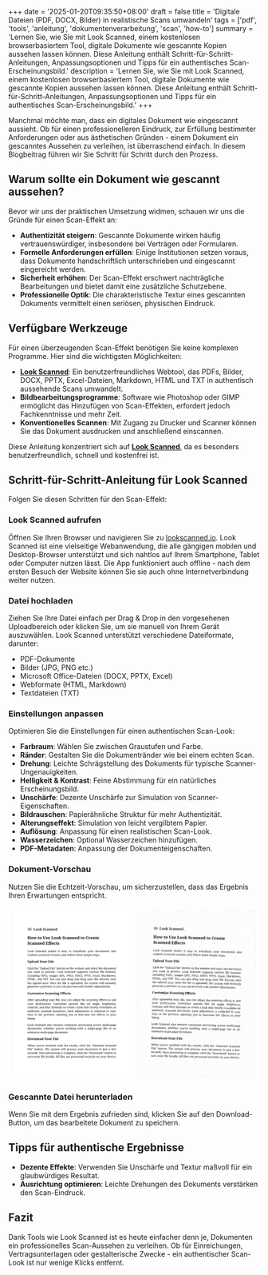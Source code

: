 +++
date = '2025-01-20T09:35:50+08:00'
draft = false
title = 'Digitale Dateien (PDF, DOCX, Bilder) in realistische Scans umwandeln'
tags = ['pdf', 'tools', 'anleitung', 'dokumentenverarbeitung', 'scan', 'how-to']
summary = 'Lernen Sie, wie Sie mit Look Scanned, einem kostenlosen browserbasiertem Tool, digitale Dokumente wie gescannte Kopien aussehen lassen können. Diese Anleitung enthält Schritt-für-Schritt-Anleitungen, Anpassungsoptionen und Tipps für ein authentisches Scan-Erscheinungsbild.'
description = 'Lernen Sie, wie Sie mit Look Scanned, einem kostenlosen browserbasiertem Tool, digitale Dokumente wie gescannte Kopien aussehen lassen können. Diese Anleitung enthält Schritt-für-Schritt-Anleitungen, Anpassungsoptionen und Tipps für ein authentisches Scan-Erscheinungsbild.'
+++

Manchmal möchte man, dass ein digitales Dokument wie eingescannt aussieht. Ob für einen professionelleren Eindruck, zur Erfüllung bestimmter Anforderungen oder aus ästhetischen Gründen - einem Dokument ein gescanntes Aussehen zu verleihen, ist überraschend einfach. In diesem Blogbeitrag führen wir Sie Schritt für Schritt durch den Prozess.

## Warum sollte ein Dokument wie gescannt aussehen?

Bevor wir uns der praktischen Umsetzung widmen, schauen wir uns die Gründe für einen Scan-Effekt an:

- **Authentizität steigern**: Gescannte Dokumente wirken häufig vertrauenswürdiger, insbesondere bei Verträgen oder Formularen.
- **Formelle Anforderungen erfüllen**: Einige Institutionen setzen voraus, dass Dokumente handschriftlich unterschrieben und eingescannt eingereicht werden.
- **Sicherheit erhöhen**: Der Scan-Effekt erschwert nachträgliche Bearbeitungen und bietet damit eine zusätzliche Schutzebene.
- **Professionelle Optik**: Die charakteristische Textur eines gescannten Dokuments vermittelt einen seriösen, physischen Eindruck.

## Verfügbare Werkzeuge

Für einen überzeugenden Scan-Effekt benötigen Sie keine komplexen Programme. Hier sind die wichtigsten Möglichkeiten:

- **[Look Scanned](https://lookscanned.io)**: Ein benutzerfreundliches Webtool, das PDFs, Bilder, DOCX, PPTX, Excel-Dateien, Markdown, HTML und TXT in authentisch aussehende Scans umwandelt.
- **Bildbearbeitungsprogramme**: Software wie Photoshop oder GIMP ermöglicht das Hinzufügen von Scan-Effekten, erfordert jedoch Fachkenntnisse und mehr Zeit.
- **Konventionelles Scannen**: Mit Zugang zu Drucker und Scanner können Sie das Dokument ausdrucken und anschließend einscannen.

Diese Anleitung konzentriert sich auf **[Look Scanned](https://lookscanned.io)**, da es besonders benutzerfreundlich, schnell und kostenfrei ist.

## Schritt-für-Schritt-Anleitung für Look Scanned

Folgen Sie diesen Schritten für den Scan-Effekt:

### Look Scanned aufrufen

Öffnen Sie Ihren Browser und navigieren Sie zu [lookscanned.io](https://lookscanned.io/scan). Look Scanned ist eine vielseitige Webanwendung, die alle gängigen mobilen und Desktop-Browser unterstützt und sich nahtlos auf Ihrem Smartphone, Tablet oder Computer nutzen lässt. Die App funktioniert auch offline - nach dem ersten Besuch der Website können Sie sie auch ohne Internetverbindung weiter nutzen.

### Datei hochladen

Ziehen Sie Ihre Datei einfach per Drag & Drop in den vorgesehenen Uploadbereich oder klicken Sie, um sie manuell von Ihrem Gerät auszuwählen. Look Scanned unterstützt verschiedene Dateiformate, darunter:

- PDF-Dokumente
- Bilder (JPG, PNG etc.)
- Microsoft Office-Dateien (DOCX, PPTX, Excel)
- Webformate (HTML, Markdown)
- Textdateien (TXT)

### Einstellungen anpassen

Optimieren Sie die Einstellungen für einen authentischen Scan-Look:

- **Farbraum**: Wählen Sie zwischen Graustufen und Farbe.
- **Ränder**: Gestalten Sie die Dokumentränder wie bei einem echten Scan.
- **Drehung**: Leichte Schrägstellung des Dokuments für typische Scanner-Ungenauigkeiten.
- **Helligkeit & Kontrast**: Feine Abstimmung für ein natürliches Erscheinungsbild.
- **Unschärfe**: Dezente Unschärfe zur Simulation von Scanner-Eigenschaften.
- **Bildrauschen**: Papierähnliche Struktur für mehr Authentizität.
- **Alterungseffekt**: Simulation von leicht vergilbtem Papier.
- **Auflösung**: Anpassung für einen realistischen Scan-Look.
- **Wasserzeichen**: Optional Wasserzeichen hinzufügen.
- **PDF-Metadaten**: Anpassung der Dokumenteigenschaften.

### Dokument-Vorschau

Nutzen Sie die Echtzeit-Vorschau, um sicherzustellen, dass das Ergebnis Ihren Erwartungen entspricht.

![Look Scanned Echtzeit-Vorschau](./look-scanned-preview.webp)

### Gescannte Datei herunterladen

Wenn Sie mit dem Ergebnis zufrieden sind, klicken Sie auf den Download-Button, um das bearbeitete Dokument zu speichern.

## Tipps für authentische Ergebnisse

- **Dezente Effekte**: Verwenden Sie Unschärfe und Textur maßvoll für ein glaubwürdiges Resultat.
- **Ausrichtung optimieren**: Leichte Drehungen des Dokuments verstärken den Scan-Eindruck.

## Fazit

Dank Tools wie Look Scanned ist es heute einfacher denn je, Dokumenten ein professionelles Scan-Aussehen zu verleihen. Ob für Einreichungen, Vertragsunterlagen oder gestalterische Zwecke - ein authentischer Scan-Look ist nur wenige Klicks entfernt.
